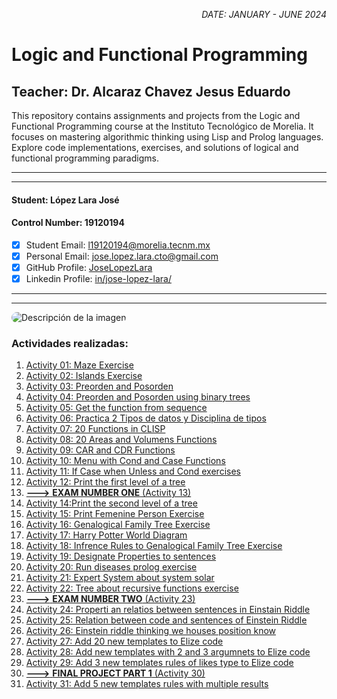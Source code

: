 <p style="text-align: right;"><em>DATE: JANUARY - JUNE 2024</em></p>

# **Logic and Functional Programming**

## Teacher: Dr. Alcaraz Chavez Jesus Eduardo

This repository contains assignments and projects from the Logic and Functional Programming course at the Instituto Tecnológico de Morelia. It focuses on mastering algorithmic thinking using Lisp and Prolog languages. Explore code implementations, exercises, and solutions of logical and functional programming paradigms.

_______________________________________________________
_______________________________________________________

#### Student: López Lara José

#### Control Number: 19120194

* [x] Student Email: <l19120194@morelia.tecnm.mx>
* [x] Personal Email: <jose.lopez.lara.cto@gmail.com>
* [x] GitHub Profile: [JoseLopezLara](https://github.com/JoseLopezLara)
* [x] Linkedin Profile: [in/jose-lopez-lara/](https://www.linkedin.com/in/jose-lopez-lara/) 

_______________________________________________________
_______________________________________________________

<img src="https://jcubic.pl/img/lisp-alien.png" alt="Descripción de la imagen" style="border-radius: 40px;"/>

### Actividades realizadas:

01. [Activity 01: Maze Exercise](01_Maze/README.md)
02. [Activity 02: Islands Exercise](02_Island/README.md)
03. [Activity 03: Preorden and Posorden](03_preorden_postorden_expresions/README.md)
04. [Activity 04: Preorden and Posorden using binary trees](04_tree_binary_evaluation/README.md)
05. [Activity 05: Get the function from sequence](05_sequences/README.md)
06. [Activity 06: Practica 2 Tipos de datos y Disciplina de tipos](06_Practica_2_Tipos_y_Disciplina_Datos/README.md)
07. [Activity 07: 20 Functions in CLISP](07_20FuncionesCLSIP/README.md)
08. [Activity 08: 20 Areas and Volumens Functions](08_AreasYVolumenes/README.md)
09. [Activity 09: CAR and CDR Functions](09_CarAndCdrFunctions/README.md)
10. [Activity 10: Menu with Cond and Case Functions](10_MenuAreasYVolumenes/README.md)
11. [Activity 11: If Case when Unless and Cond exercises](11_IfCaseWhenUnlessCond/README.md)
12. [Activity 12: Print the first level of a tree](12_PrintFirstTree/README.md)
13. [**--->** **EXAM NUMBER ONE** (Activity 13)](13_Exam1/README.md)
14. [Activity 14:Print the second level of a tree](14_PrintSecondLevelTree/README.md)
15. [Activity 15: Print Femenine Person Exercise](15_PrintFemeninePersonsExercise/README.md)
16. [Activity 16: Genalogical Family Tree Exercise](16_geniusTree/README.md)
17. [Activity 17: Harry Potter World Diagram](17_diagram_to_akinator/README.md)
18. [Activity 18: Infrence Rules to Genalogical Family Tree Exercise](18_genealogicalTreeWithRules/README.md)
19. [Activity 19: Designate Properties to sentences](19_designate_properties_to_sentence/README.md)
20. [Activity 20: Run diseases prolog exercise](20_run_diseases_prolog_exercise/README.md)
21. [Activity 21: Expert System about system solar](21_solar_system_prolog/README.md)
22. [Activity 22: Tree about recursive functions exercise](22_treeAboutRecurseveFunction/README.md)
23. [**--->** **EXAM NUMBER TWO** (Activity 23)](23_Exam2/README.md)
24. [Activity 24: Properti an relatios between sentences in Einstain Riddle](24_designate_properties_riddle/README.md)
25. [Activity 25: Relation between code and sentences of Einstein Riddle](25_relation_between_code_and_sentences/README.md)
26. [Activity 26: Einstein riddle thinking we houses position know](26_einstein_riddle_thinking_know_houses_position/README.md)
27. [Activity 27: Add 20 new templates to Elize code](27_elize_add_new_templates_exercise/README.md)
28. [Activity 28: Add new templates with 2 and 3 argumnets to Elize code](28_elize_add_teplate_with_2_and_tree_arguments/README.md)
29. [Activity 29: Add 3 new templates rules of likes type to Elize code](29_elize_add_3_rule_to_templates/README.md)
30. [**--->** **FINAL PROJECT PART 1** (Activity 30)](30_final_project/README.md)
31. [Activity 31: Add 5 new templates rules with multiple results](31_elize_add_5_templtes_with_more_results/README.md)